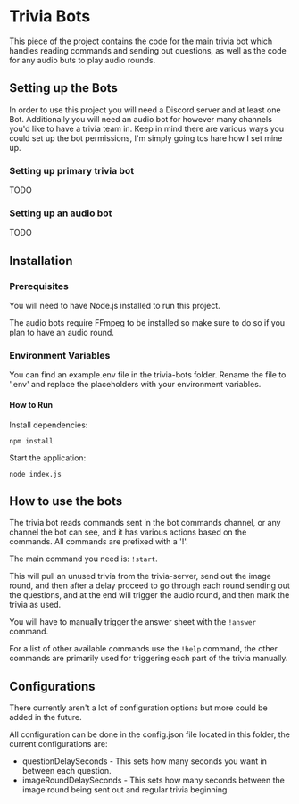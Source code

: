 # Trivia Bots

This piece of the project contains the code for the main trivia bot which handles reading commands and sending out questions, as well as the code for any audio buts to play audio rounds.

## Setting up the Bots

In order to use this project you will need a Discord server and at least one Bot. Additionally you will need an audio bot for however many channels you'd like to have a trivia team in. Keep in mind there are various ways you could set up the bot permissions, I'm simply going tos hare how I set mine up.

### Setting up primary trivia bot

TODO

### Setting up an audio bot

TODO


## Installation

### Prerequisites

You will need to have Node.js installed to run this project. <br>

The audio bots require FFmpeg to be installed so make sure to do so if you plan to have an audio round.<br>


### Environment Variables

You can find an example.env file in the trivia-bots folder. Rename the file to '.env' and replace the placeholders with your environment variables.

#### How to Run

Install dependencies:<br>
```
npm install
```

Start the application:<br>
```
node index.js
```


## How to use the bots

The trivia bot reads commands sent in the bot commands channel, or any channel the bot can see, and it has various actions based on the commands. All commands are prefixed with a '!'. <br>

The main command you need is: `!start`. <br>

This will pull an unused trivia from the trivia-server, send out the image round, and then after a delay proceed to go through each round sending out the questions, and at the end will trigger the audio round, and then mark the trivia as used.  <br>

You will have to manually trigger the answer sheet with the `!answer` command. <br>


For a list of other available commands use the  `!help` command, the other commands are primarily used for triggering each part of the trivia manually.


## Configurations

There currently aren't a lot of configuration options but more could be added in the future. <br>

All configuration can be done in the config.json file located in this folder, the current configurations are:

- questionDelaySeconds - This sets how many seconds you want in between each question.
- imageRoundDelaySeconds - This sets how many seconds between the image round being sent out and regular trivia beginning.

